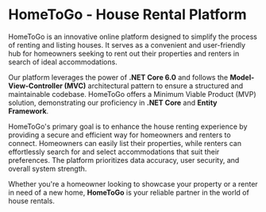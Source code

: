 # HomeToGo - House Rental Platform

HomeToGo is an innovative online platform designed to simplify the process of renting and listing houses. It serves as a convenient and user-friendly hub for homeowners seeking to rent out their properties and renters in search of ideal accommodations.

Our platform leverages the power of **.NET Core 6.0** and follows the **Model-View-Controller (MVC)** architectural pattern to ensure a structured and maintainable codebase. HomeToGo offers a Minimum Viable Product (MVP) solution, demonstrating our proficiency in **.NET Core** and **Entity Framework**.

HomeToGo's primary goal is to enhance the house renting experience by providing a secure and efficient way for homeowners and renters to connect. Homeowners can easily list their properties, while renters can effortlessly search for and select accommodations that suit their preferences. The platform prioritizes data accuracy, user security, and overall system strength.

Whether you're a homeowner looking to showcase your property or a renter in need of a new home, **HomeToGo** is your reliable partner in the world of house rentals.
